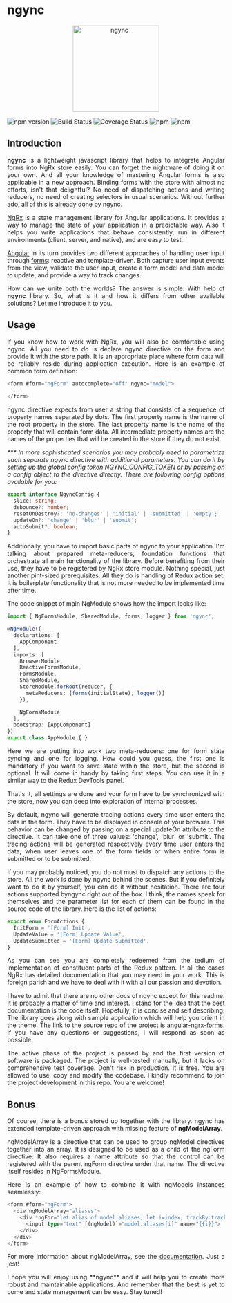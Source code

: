 <h1>ngync</h1>

<p align="center">
  <img src="https://github.com/oleksii-shepel/angular-ngrx-forms/blob/master/projects/ngync/src/maskot.svg" alt="ngync" width="200"/>
</p>

  ![npm version](https://badge.fury.io/js/ngync.svg)
  ![Build Status](https://travis-ci.org/oleksii-shepel/angular-ngrx-forms.svg?branch=master)
  ![Coverage Status](https://coveralls.io/repos/github/oleksii-shepel/angular-ngrx-forms/badge.svg?branch=master)
  ![npm](https://img.shields.io/npm/dt/ngync.svg)
  ![npm](https://img.shields.io/npm/l/ngync.svg)

<h2>Introduction</h2>
<p align="justify">
<b>ngync</b> is a lightweight javascript library that helps to integrate Angular forms into NgRx store easily. You can forget the nightmare of doing it on your own. And all your knowledge of mastering Angular forms is also applicable in a new approach. Binding forms with the store with almost no efforts, isn't that delightful? No need of dispatching actions and writing reducers, no need of creating selectors in usual scenarios. Without further ado, all of this is already done by ngync.
</p>
<p align="justify">
<a href="https://ngrx.io/">NgRx</a> is a state management library for Angular applications. It provides a way to manage the state of your application in a predictable way. Also it helps you write applications that behave consistently, run in different environments (client, server, and native), and are easy to test.
</p>
<p align="justify">
<a href="https://angular.io/">Angular</a> in its turn provides two different approaches of handling user input through <a href="https://angular.io/guide/forms-overview">forms</a>: reactive and template-driven. Both capture user input events from the view, validate the user input, create a form model and data model to update, and provide a way to track changes.
</p>
<p align="justify">
How can we unite both the worlds? The answer is simple: With help of <b>ngync</b> library. So, what is it and how it differs from other available solutions? Let me introduce it to you. 
</p>
<h2>Usage</h2>
<p align="justify">
If you know how to work with NgRx, you will also be comfortable using ngync. All you need to do is declare ngync directive on the form and provide it with the store path. It is an appropriate place where form data will be reliably reside during application execution. Here is an example of common form definition:
</p>

```typescript
<form #form="ngForm" autocomplete="off" ngync="model">
  ...
</form>
```

<p align="justify">
ngync directive expects from user a string that consists of a sequence of property names separated by dots. The first property name is the name of the root property in the store. The last property name is the name of the property that will contain form data. All intermediate property names are the names of the properties that will be created in the store if they do not exist.
</p>
<p align="justify">
<i>*** In more sophisticated scenarios you may probably need to parametrize each separate ngync directive with additional parameters. You can do it by setting up the global config token NGYNC_CONFIG_TOKEN or by passing on a config object to the directive directly. There are following config options available for you:</i>
</p>

```typescript
export interface NgyncConfig {
  slice: string;
  debounce?: number;
  resetOnDestroy?: 'no-changes' | 'initial' | 'submitted' | 'empty';
  updateOn?: 'change' | 'blur' | 'submit';
  autoSubmit?: boolean;
}
```

<p align="justify">
Additionally, you have to import basic parts of ngync to your application. I'm talking about prepared meta-reducers, foundation functions that orchestrate all main functionality of the library. Вefore benefiting from their use, they have to be registered by NgRx store module. Nothing special, just another pint-sized prerequisites. All they do is handling of Redux action set. It is boilerplate functionality that is not more needed to be implemented time after time.
</p>
<p align="justify">
The code snippet of main NgModule shows how the import looks like:
</p>

```typescript
import { NgFormsModule, SharedModule, forms, logger } from 'ngync';

@NgModule({
  declarations: [
    AppComponent
  ],
  imports: [
    BrowserModule,
    ReactiveFormsModule,
    FormsModule,
    SharedModule,
    StoreModule.forRoot(reducer, {
      metaReducers: [forms(initialState), logger()]
    }),

    NgFormsModule
  ],
  bootstrap: [AppComponent]
})
export class AppModule { }
```

<p align="justify">
Here we are putting into work two meta-reducers: one for form state syncing and one for logging. How could you guess, the first one is mandatory if you want to save state within the store, but the second is optional. It will come in handy by taking first steps. You can use it in a similar way to the Redux DevTools panel.
</p>
<p align="justify">
That's it, all settings are done and your form have to be synchronized with the store, now you can deep into exploration of internal processes.
</p>
<p align="justify">
By default, ngync will generate tracing actions every time user enters the data in the form. They have to be displayed in console of your browser. This behavior can be changed by passing on a special updateOn attribute to the directive. It can take one of three values: 'change', 'blur' or 'submit'. The tracing actions will be generated respectively every time user enters the data, when user leaves one of the form fields or when entire form is submitted or to be submitted.
</p>
<p align="justify">
If you may probably noticed, you do not must to dispatch any actions to the store. All the work is done by ngync behind the scenes. But if you definitely want to do it by yourself, you can do it without hesitation. There are four actions supported byngync right out of the box. I think, the names speak for themselves and the parameter list for each of them can be found in the source code of the library. Here is the list of actions:
</p>

```typescript
export enum FormActions {
  InitForm = '[Form] Init',
  UpdateValue = '[Form] Update Value',
  UpdateSubmitted = '[Form] Update Submitted',
}
```

<p align="justify">
As you can see you are completely redeemed from the tedium of implementation of constituent parts of the Redux pattern. In all the cases NgRx has detailed documentation that you may need in your work. This is foreign parish and we have to deal with it with all our passion and devotion.
</p>
<p align="justify">
I have to admit that there are no other docs of ngync except for this readme. It is probably a matter of time and interest. I stand for the idea that the best documentation is the code itself. Hopefully, it is concise and self describing. The library goes along with sample application which will help you orient in the theme. The link to the source repo of the project is <a href="https://github.com/oleksii-shepel/angular-ngrx-forms.git">angular-ngrx-forms</a>. If you have any questions or suggestions, I will respond as soon as possible.
</p>
<p align="justify">
The active phase of the project is passed by and the first version of software is packaged. The project is well-tested manually, but it lacks on comprehensive test coverage. Don't risk in production. It is free. You are allowed to use, copy and modify the codebase. I kindly recommend to join the project development in this repo. You are welcome!
</p>

<h2>Bonus</h2>
<p align="justify">
Of course, there is a bonus stored up together with the library. ngync has extended template-driven approach with missing feature of <b>ngModelArray</b>.
</p>
<p align="justify">
ngModelArray is a directive that can be used to group ngModel directives together into an array. It is designed to be used as a child of the ngForm directive. It also requires a name attribute so that the control can be registered with the parent ngForm directive under that name. The directive itself resides in NgFormsModule.
</p>
<p align="justify">
Here is an example of how to combine it with ngModels instances seamlessly:
</p>

```typescript
<form #form="ngForm">
  <div ngModelArray="aliases">
    <div *ngFor="let alias of model.aliases; let i=index; trackBy:trackById;">
      <input type="text" [(ngModel)]="model.aliases[i]" name="{{i}}">
    </div>
  </div>
</form>
```

<p align="justify">
For more information about ngModelArray, see the <a href="https://angular.io/api/forms/NgModelArray">documentation</a>. Just a jest!
</p>
<p align="justify">
I hope you will enjoy using **ngync** and it will help you to create more robust and maintainable applications. And remember that the best is yet to come and state management can be easy. Stay tuned!
</p>


